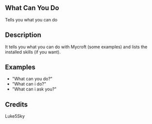 ## What Can You Do
Tells you what you can do

## Description 
It tells you what you can do with Mycroft (some examples)
and lists the installed skills (if you want).


## Examples 
 - "What can you do?"
 - "What can i do?"
 - "What can i ask you?"

## Credits 
Luke5Sky
